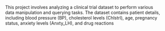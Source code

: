 This project involves analyzing a clinical trial dataset to perform various data manipulation and querying tasks. The dataset contains patient details, including blood pressure (BP), cholesterol levels (Chlstrl), age, pregnancy status, anxiety levels (Anxty_LH), and drug reactions
